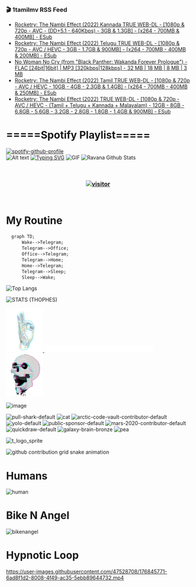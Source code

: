 ### 🎬 1tamilmv RSS Feed

<!-- BLOG-POST-LIST:START -->
- [Rocketry: The Nambi Effect &lpar;2022&rpar; Kannada TRUE WEB-DL - [1080p &amp; 720p - AVC - &lpar;DD+5.1 - 640Kbps&rpar; - 3GB &amp; 1.3GB] - [x264 - 700MB &amp; 400MB] - ESub](https://www.1tamilmv.pics/index.php?/forums/topic/166327-rocketry-the-nambi-effect-2022-kannada-true-web-dl-1080p-720p-avc-dd51-640kbps-3gb-13gb-x264-700mb-400mb-esub/&do=findComment&comment=332032)
- [Rocketry: The Nambi Effect &lpar;2022&rpar; Telugu TRUE WEB-DL - [1080p &amp; 720p - AVC / HEVC  - 3GB - 1.7GB &amp; 900MB] - [x264 - 700MB - 400MB &amp; 200MB] - ESub](https://www.1tamilmv.pics/index.php?/forums/topic/166330-rocketry-the-nambi-effect-2022-telugu-true-web-dl-1080p-720p-avc-hevc-3gb-17gb-900mb-x264-700mb-400mb-200mb-esub/&do=findComment&comment=332031)
- [No Woman No Cry &lpar;from &quot;Black Panther: Wakanda Forever Prologue&quot;&rpar; - FLAC [24bit|16bit] | MP3 [320kbps|128kbps] - 32 MB | 18 MB | 8 MB | 3 MB](https://www.1tamilmv.pics/index.php?/forums/topic/166346-no-woman-no-cry-from-black-panther-wakanda-forever-prologue-flac-24bit16bit-mp3-320kbps128kbps-32-mb-18-mb-8-mb-3-mb/&do=findComment&comment=332030)
- [Rocketry: The Nambi Effect &lpar;2022&rpar; Tamil TRUE WEB-DL - [1080p &amp; 720p - AVC / HEVC - 10GB - 4GB - 2.3GB &amp; 1.4GB] - [x264 - 700MB - 400MB &amp; 250MB] - ESub](https://www.1tamilmv.pics/index.php?/forums/topic/166324-rocketry-the-nambi-effect-2022-tamil-true-web-dl-1080p-720p-avc-hevc-10gb-4gb-23gb-14gb-x264-700mb-400mb-250mb-esub/&do=findComment&comment=332029)
- [Rocketry: The Nambi Effect &lpar;2022&rpar; TRUE WEB-DL - [1080p &amp; 720p - AVC / HEVC - &lpar;Tamil + Telugu + Kannada + Malayalam&rpar; - 12GB - 8GB - 6.8GB - 5.6GB - 3.2GB - 2.8GB - 1.8GB - 1.4GB &amp; 900MB] - ESub](https://www.1tamilmv.pics/index.php?/forums/topic/166325-rocketry-the-nambi-effect-2022-true-web-dl-1080p-720p-avc-hevc-tamil-telugu-kannada-malayalam-12gb-8gb-68gb-56gb-32gb-28gb-18gb-14gb-900mb-esub/&do=findComment&comment=332028)
<!-- BLOG-POST-LIST:END -->

# =====Spotify Playlist=====
[![spotify-github-profile](https://spotify-github-profile.vercel.app/api/view?uid=31rfzgmuvvewegdlxvlev4ynz4vu&cover_image=true&theme=default&bar_color=53b14f&bar_color_cover=true)](https://ravana69.github.io/rss)
</br>
![Alt text](https://spotify-recently-played-readme.vercel.app/api?user=31rfzgmuvvewegdlxvlev4ynz4vu)
[![Typing SVG](https://readme-typing-svg.herokuapp.com?color=%2336BCF7&center=true&vCenter=true&multiline=true&height=81&lines=I+AM+RAVANA;CONTACT+ME+ON+TELEGRAM%3A+%40R4V4N4)](https://git.io/typing-svg)
<img align="centre" height="400px" width="490px" alt="GIF" src="https://github.com/ravana69/ravana69/blob/master/rvm.gif" />
![Ravana Github Stats](https://github-readme-stats.vercel.app/api?username=ravana69&&show_icons=true&theme=radical)

<br />
<h3 align="center"> <a href="https://t.me/r4v4n4"><img src="https://profile-counter.glitch.me/ravana69/count.svg" alt="visitor" width="600"></a> </h3>
</br>

<H1>My Routine</H1>

```mermaid
  graph TD;
      Wake-->Telegram;
      Telegram-->Office;
      Office-->Telegram;
      Telegram-->Home;
      Home-->Telegram;
      Telegram-->Sleep;
      Sleep-->Wake;
```
![Top Langs](https://github-readme-stats.vercel.app/api/top-langs/?username=ravana69&&show_icons=true&theme=radical)

![STATS (THOPHES)](https://github-profile-trophy.vercel.app/?username=ravana69&theme=gruvbox&margin-w=10&margin-h=15&column=8)
<br />
<p align="left">
    <a href="#">
        <img width="20%" src="./assets/images/hand.gif" alt="" />
    </a>
    <a href="#">
        <img width="59%" src="./assets/images/spacer.png" alt="" >
    </a>
    <a href="#">
        <img width="20%" src="./assets/images/skull.gif" alt="" />
    </a>
</p>


![image](https://user-images.githubusercontent.com/47528708/175298537-0623dc00-7b1a-4ec1-b5b1-71768763a234.png)

<img width="148" alt="pull-shark-default" src="https://user-images.githubusercontent.com/47528708/176419715-70981865-4dc6-489a-8a1a-06842db67b15.gif"> <img width="148" alt="cat" src="https://user-images.githubusercontent.com/47528708/179149594-60701d0e-e626-415f-9958-80736351eadd.gif"> <img width="148" alt="arctic-code-vault-contributor-default" src="https://user-images.githubusercontent.com/47528708/175267501-e1fbbb8f-c2b2-4882-b865-2ac4debef26c.png"> <img width="148" alt="yolo-default" src="https://user-images.githubusercontent.com/47528708/175267654-281a1880-1129-4b7b-bf2f-de5dd2bc5afa.png"> <img width="148" alt="public-sponsor-default" src="https://user-images.githubusercontent.com/47528708/175268448-2e78cc75-fb25-4d76-bd22-7df520446b45.png"> <img width="148" alt="mars-2020-contributor-default" src="https://user-images.githubusercontent.com/47528708/175268475-de6d987a-3be9-4353-86a5-23b422559355.png"> <img width="148" alt="quickdraw-default" src="https://user-images.githubusercontent.com/47528708/179148665-33e7c2c8-5d95-413e-8b25-6862820a5fe7.png"> <img width="148" alt="galaxy-brain-bronze" src="https://user-images.githubusercontent.com/47528708/176419717-e2fdca8b-0fdc-47dd-9511-a7ff52178a33.gif"> <img width="148" alt="pea" src="https://user-images.githubusercontent.com/47528708/179149608-800ce6e1-7d24-4bfe-8e84-5628e6d5497d.gif">

![t_logo_sprite](https://user-images.githubusercontent.com/47528708/175293007-21ff1792-1fca-4be3-bcae-12fdc3aa414f.svg)

![github contribution grid snake animation](https://raw.githubusercontent.com/ravana69/ravana69/output/github-contribution-grid-snake-dark.svg#gh-dark-mode-only)

# Humans
<img width="170" alt="human" src="https://user-images.githubusercontent.com/47528708/176413829-c142d478-1c96-4c3c-a2a4-2dd35374c335.gif">

# Bike N Angel
<img width="170" alt="bikenangel" src="https://user-images.githubusercontent.com/47528708/176616968-3a44f91e-8016-477c-9bb5-c4689a1adbee.gif">

# Hypnotic Loop

https://user-images.githubusercontent.com/47528708/176845771-6ad8f1d2-8008-4f49-ac35-5ebb89644732.mp4

